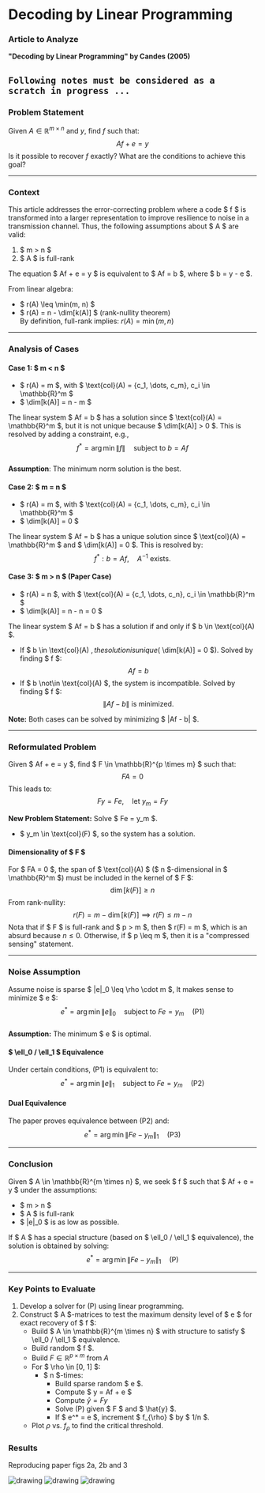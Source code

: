 # Decoding by Linear Programming

### Article to Analyze
**"Decoding by Linear Programming" by Candes (2005)**

`Following notes must be considered as a scratch in progress ...
`
---

### Problem Statement
Given $A \in \mathbb{R}^{m \times n}$ and $y$, find $f$ such that:  
$$
Af + e = y
$$
Is it possible to recover $f$ exactly? What are the conditions to achieve this goal?

---

### Context
This article addresses the error-correcting problem where a code $ f $ is transformed into a larger representation to improve resilience to noise in a transmission channel. Thus, the following assumptions about $ A $ are valid:

1. $ m > n $
2. $ A $ is full-rank

The equation $ Af + e = y $ is equivalent to $ Af = b $, where $ b = y - e $.

From linear algebra:
- $ r(A) \leq \min(m, n) $
- $ r(A) = n - \dim[k(A)] $ (rank-nullity theorem)  
By definition, full-rank implies: $r(A) = \min(m, n)$

---

### Analysis of Cases

#### Case 1: $ m < n $
- $ r(A) = m $, with $ \text{col}(A) = \{c_1, \dots, c_m\}, c_i \in \mathbb{R}^m $
- $ \dim[k(A)] = n - m $

The linear system $ Af = b $ has a solution since $ \text{col}(A) = \mathbb{R}^m $, but it is not unique because $ \dim[k(A)] > 0 $. This is resolved by adding a constraint, e.g.,  
$$
f^* = \arg\min \|f\| \quad \text{subject to } b = Af
$$  
**Assumption**: The minimum norm solution is the best.

#### Case 2: $ m = n $
- $ r(A) = m $, with $ \text{col}(A) = \{c_1, \dots, c_m\}, c_i \in \mathbb{R}^m $
- $ \dim[k(A)] = 0 $

The linear system $ Af = b $ has a unique solution since $ \text{col}(A) = \mathbb{R}^m $ and $ \dim[k(A)] = 0 $. This is resolved by:  
$$
f^*: b = Af, \quad A^{-1} \text{ exists.}
$$

#### Case 3: $ m > n $ (Paper Case)
- $ r(A) = n $, with $ \text{col}(A) = \{c_1, \dots, c_n\}, c_i \in \mathbb{R}^m $
- $ \dim[k(A)] = n - n = 0 $

The linear system $ Af = b $ has a solution if and only if $ b \in \text{col}(A) $.  
- If $ b \in \text{col}(A) $, the solution is unique ($ \dim[k(A)] = 0 $). Solved by finding $ f $:  
  $$
  Af = b
  $$
- If $ b \not\in \text{col}(A) $, the system is incompatible. Solved by finding $ f $:  
  $$
  \|Af - b\| \text{ is minimized.}
  $$

**Note:** Both cases can be solved by minimizing $ \|Af - b\| $.

---

### Reformulated Problem
Given $ Af + e = y $, find $ F \in \mathbb{R}^{p \times m} $ such that:  
$$
FA = 0
$$
This leads to:  
$$
Fy = Fe, \quad \text{let } y_m = Fy
$$

**New Problem Statement:** Solve $ Fe = y_m $.  
- $ y_m \in \text{col}(F) $, so the system has a solution.

#### Dimensionality of $ F $
For $ FA = 0 $, the span of $ \text{col}(A) $ ($ n $-dimensional in $ \mathbb{R}^m $) must be included in the kernel of $ F $:  
$$
\dim[k(F)] \geq n
$$
From rank-nullity:
$$
r(F) = m - \dim[k(F)] \implies r(F) \leq m - n
$$
Nota that if $ F $ is full-rank and $ p > m $, then $ r(F) = m $, which is an absurd because $n \leq 0$. Otherwise, if $ p \leq m $, then it is a "compressed sensing" statement.

---

### Noise Assumption
Assume noise is sparse $ \|e\|_0 \leq \rho \cdot m $, It makes sense to minimize $ e $:  
$$
e^* = \arg\min \|e\|_0 \quad \text{subject to } Fe = y_m \quad \text{(P1)}
$$  
**Assumption:** The minimum $ e $ is optimal.

#### $ \ell_0 / \ell_1 $ Equivalence
Under certain conditions, (P1) is equivalent to:  
$$
e^* = \arg\min \|e\|_1 \quad \text{subject to } Fe = y_m \quad \text{(P2)}
$$

#### Dual Equivalence
The paper proves equivalence between (P2) and:  
$$
e^* = \arg\min \|Fe - y_m\|_1 \quad \text{(P3)}
$$

---

### Conclusion
Given $ A \in \mathbb{R}^{m \times n} $, we seek $ f $ such that $ Af + e = y $ under the assumptions:
- $ m > n $
- $ A $ is full-rank
- $ \|e\|_0 $ is as low as possible.

If $ A $ has a special structure (based on $ \ell_0 / \ell_1 $ equivalence), the solution is obtained by solving:  
$$
e^* = \arg\min \|Fe - y_m\|_1 \quad \text{(P)}
$$

---

### Key Points to Evaluate
1. Develop a solver for (P) using linear programming.
2. Construct $ A $-matrices to test the maximum density level of $ e $ for exact recovery of $ f $:
   - Build $ A \in \mathbb{R}^{m \times n} $ with structure to 
   satisfy $ \ell_0 / \ell_1 $ equivalence.
   - Build random $ f $.
   - Build $F \in \mathbb{R}^{p \times m}$ from $A$
   - For $ \rho \in [0, 1] $:
     - $ n $-times:
       - Build sparse random $ e $.
       - Compute $ y = Af + e $
       - Compute $\hat{y} = F y$
       - Solve (P) given $ F $ and $ \hat{y} $.
       - If $ e^* = e $, increment $ f_{\rho} $ by $ 1/n $.
   - Plot $\rho$ vs. $f_{\rho}$ to find the critical threshold.

### Results

Reproducing paper figs 2a, 2b and 3

<img src="/figs/n256_k2.png" alt="drawing" width=""/>

<img src="figs/n512_k2.png" alt="drawing" width=""/>

<img src="figs/n128_k4.png" alt="drawing" width=""/>
